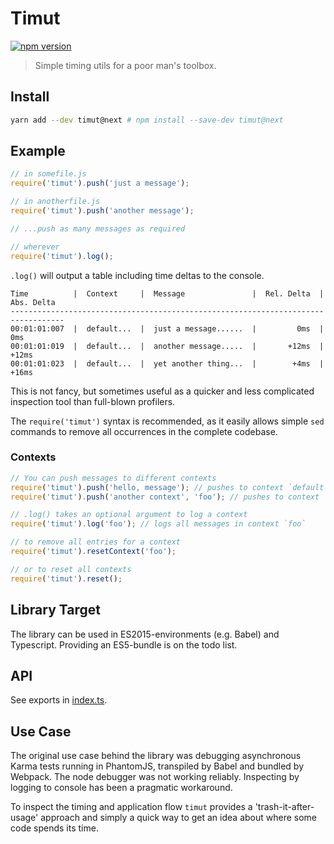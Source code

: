 # Timut

[![npm version](https://badge.fury.io/js/timut.svg)](https://badge.fury.io/js/timut)

> Simple timing utils for a poor man's toolbox.
 
 ## Install
 
 ```bash
yarn add --dev timut@next # npm install --save-dev timut@next
```
 
 
 ## Example
 
 ```javascript
// in somefile.js 
require('timut').push('just a message');

// in anotherfile.js
require('timut').push('another message');

// ...push as many messages as required

// wherever
require('timut').log();
```

`.log()` will output a table including time deltas to the console.

```
Time          |  Context     |  Message               |  Rel. Delta  |  Abs. Delta
----------------------------------------------------------------------------------
00:01:01:007  |  default...  |  just a message......  |         0ms  |         0ms
00:01:01:019  |  default...  |  another message.....  |       +12ms  |       +12ms
00:01:01:023  |  default...  |  yet another thing...  |        +4ms  |       +16ms
```

This is not fancy, but sometimes useful as a quicker and less complicated inspection tool than
full-blown profilers.

The `require('timut')` syntax is recommended, as it easily allows simple `sed` commands to remove
all occurrences in the complete codebase.

### Contexts

```javascript
// You can push messages to different contexts
require('timut').push('hello, message'); // pushes to context `default`
require('timut').push('another context', 'foo'); // pushes to context `foo`

// .log() takes an optional argument to log a context
require('timut').log('foo'); // logs all messages in context `foo`

// to remove all entries for a context
require('timut').resetContext('foo');

// or to reset all contexts
require('timut').reset();
```

## Library Target

The library can be used in ES2015-environments (e.g. Babel) and Typescript. Providing an ES5-bundle
is on the todo list.

## API

See exports in [index.ts](https://github.com/sthzg/timut/blob/develop/src/index.ts).

## Use Case

The original use case behind the library was debugging asynchronous Karma tests running in
PhantomJS, transpiled by Babel and bundled by Webpack. The node debugger was not working reliably.
Inspecting by logging to console has been a pragmatic workaround. 

To inspect the timing and application flow `timut` provides a 'trash-it-after-usage' approach and 
simply a quick way to get an idea about where some code spends its time.
